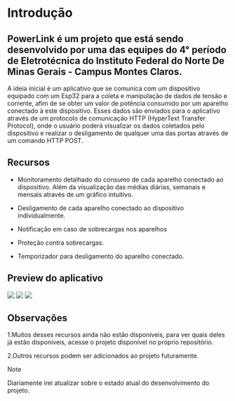# Introdução
## PowerLink é um projeto que está sendo desenvolvido por uma das equipes do 4° período de Eletrotécnica do Instituto Federal do Norte De Minas Gerais - Campus Montes Claros.

A ideia inicial é um aplicativo que se comunica com um dispositivo equipado com um Esp32 para a coleta e manipulação de dados de tensão e corrente, afim de se obter um valor de potência consumido por um aparelho conectado à este dispositivo. Esses dados são enviados para o aplicativo através de um protocolo de comunicação HTTP (HyperText Transfer Protocol), onde o usuário poderá visualizar os dados coletados pelo dispositivo e realizar o desligamento de qualquer uma das portas através de um comando HTTP POST.

## Recursos

* Monitoramento detalhado do consumo de cada aparelho conectado ao dispositivo. Além da visualização das médias diárias, semanais e mensais através de um gráfico intuitivo.

* Desligamento de cada aparelho conectado ao dispositivo individualmente.

* Notificação em caso de sobrecargas nos aparelhos

* Proteção contra sobrecargas.

* Temporizador para desligamento do aparelho conectado.

## Preview do aplicativo


<img src="/folder/Screenshot_20240409-182957.jpg">

<img src="/folder/Screenshot_20240409-183013.jpg">

<img src="/folder/Screenshot_20240419-195640.jpg">

## Observações

1.Muitos desses recursos ainda não estão disponíveis, para ver quais deles já estão disponíveis, acesse o projeto disponível no próprio repositório.

2.Outros recursos podem ser adicionados ao projeto futuramente.

> [!NOTE]
> Diariamente irei atualizar sobre o estado atual do desenvolvimento do projeto.
